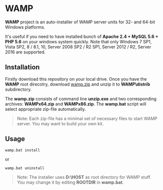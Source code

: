 # WAMP

**WAMP** project is an auto-installer of WAMP server units for 32- and 64-bit 
Windows platforms.

It's useful if you need to have installed bunch of **Apache 2.4 + MySQL 5.6 + 
PHP 5.6** on your windows system quickly. Note that only Windows 7 SP1, Vista 
SP2, 8 / 8.1, 10, Server 2008 SP2 / R2 SP1, Server 2012 / R2, Server 2016 are 
supported.


## Installation

Firstly download this repository on your local drive. Once you have the **WAMP** 
root direcotry, download
[wamp.zip](https://drive.google.com/open?id=0B_8B-dFXY5lBU0tjM0FLMmlqLUE) and 
unzip it to **WAMP\distrib** subdirectory.

The **wamp.zip** consists of command line **unzip.exe** and two corresponding 
archives: **WAMPx64.zip** and **WAMPx86.zip**. The **wamp.bat** script will 
select appropriate zip-file automatically.
	
>Note: Each zip-file has a minimal set of necessary files to start WAMP server. 
You may want to build your own kit.


## Usage

```
wamp.bat install
```

or

```
wamp.bat uninstall
```

>Note: The installer uses **D:\HOST** as root directory for WAMP stuff. You 
may change it by editing **ROOTDIR** in **wamp.bat**.

